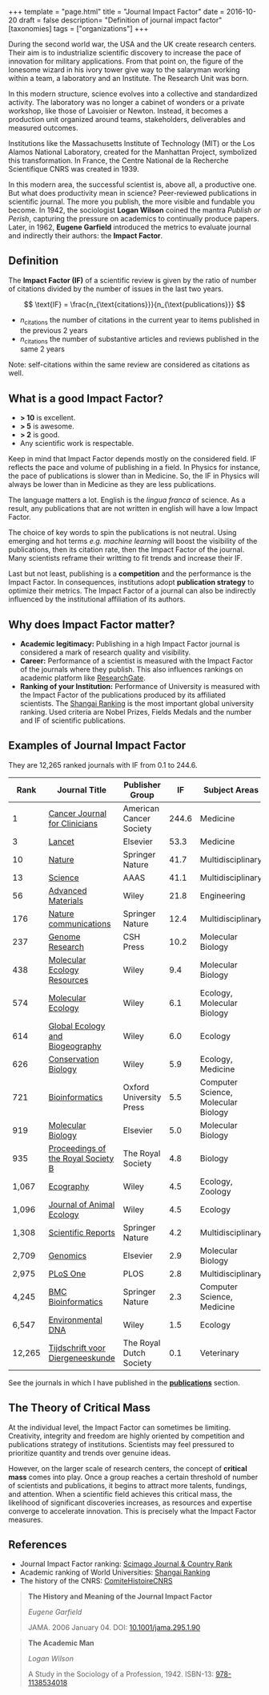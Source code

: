 +++
template = "page.html"
title = "Journal Impact Factor"
date =  2016-10-20
draft = false
description= "Definition of journal impact factor"
[taxonomies]
tags = ["organizations"]
+++

During the second world war, the USA and the UK create research centers. Their aim is to industrialize scientific discovery to increase the pace of innovation for military applications. From that point on, the figure of the lonesome wizard in his ivory tower give way to the salaryman working within a team, a laboratory and an Institute. The Research Unit was born.

In this modern structure, science evolves into a collective and standardized activity. The laboratory was no longer a cabinet of wonders or a private workshop, like those of Lavoisier or Newton. Instead, it becomes a production unit organized around teams, stakeholders, deliverables and measured outcomes.

Institutions like the Massachusetts Institute of Technology (MIT) or the Los Alamos National Laboratory, created for the Manhattan Project, symbolized this transformation. In France, the Centre National de la Recherche Scientifique CNRS was created in 1939.

In this modern area, the successful scientist is, above all, a productive one. But what does productivity mean in science? Peer-reviewed publications in scientific journal. The more you publish, the more visible and fundable you become. In 1942, the sociologist **Logan Wilson** coined the mantra *Publish or Perish*, capturing the pressure on academics to continually produce papers. Later, in 1962, **Eugene Garfield** introduced the metrics to evaluate journal and indirectly their authors: the **Impact Factor**.
<!-- more -->

## Definition

The **Impact Factor (IF)** of a scientific review is given by the ratio of number of citations divided by the number of issues in the last two years.

$$
\text{IF} = \frac{n_{\text{citations}}}{n_{\text{publications}}}
$$

* $n_{\text{citations}}$ the number of citations in the current year to items published in the previous 2 years
* $n_{\text{citations}}$ the number of substantive articles and reviews published in the same 2 years

Note: self-citations within the same review are considered as citations as well.

## What is a good Impact Factor?

* **> 10** is excellent.
* **> 5** is awesome.
* **> 2** is good.
* Any scientific work is respectable.
 
Keep in mind that Impact Factor depends mostly on the considered field. IF reflects the pace and volume of publishing in a field. In Physics for instance, the pace of publications is slower than in Medicine. So, the IF in Physics will always be lower than in Medicine as they are less publications.

The language matters a lot. English is the *lingua franca* of science. As a result, any publications that are not written in english will have a low Impact Factor.

The choice of key words to spin the publications is not neutral. Using emerging and hot terms *e.g.* *machine learning* will boost the visibility of the publications, then its citation rate, then the Impact Factor of the journal. Many scientists reframe their writting to fit trends and increase their IF.

Last but not least, publishing is a **competition** and the performance is the Impact Factor. In consequences, institutions adopt **publication strategy** to optimize their metrics. The Impact Factor of a journal can also be indirectly influenced by the institutional affiliation of its authors.

## Why does Impact Factor matter?

* **Academic legitimacy:** Publishing in a high Impact Factor journal is considered a mark of research quality and visibility.
* **Career:** Performance of a scientist is measured with the Impact Factor of the journals where they publish. This also influences rankings on academic platform like [ResearchGate](https://www.researchgate.net/).
* **Ranking of your Institution:** Performance of University is measured with the Impact Factor of the publications produced by its affiliated scientists. The [Shangai Ranking](http://www.shanghairanking.com/) is the most important global university ranking. Used criteria are Nobel Prizes, Fields Medals and the number and IF of scientific publications.


## Examples of Journal Impact Factor

They are 12,265 ranked journals with IF from 0.1 to 244.6.

| Rank | Journal Title | Publisher Group | IF | Subject Areas |
| --- | --- | --- | --- | --- | 
| 1 | [Cancer Journal for Clinicians](https://acsjournals.onlinelibrary.wiley.com) |  American Cancer Society | 244.6 | Medicine |
| 3 | [Lancet](https://www.thelancet.com) | Elsevier  | 53.3 | Medicine |
| 10 | [Nature](https://www.nature.com) | Springer Nature | 41.7 | Multidisciplinary |
| 13 | [Science](https://www.science.org) | AAAS | 41.1 | Multidisciplinary |
| 56 | [Advanced Materials](https://advanced.onlinelibrary.wiley.com/journal/15214095) | Wiley | 21.8 | Engineering |
| 176 | [Nature communications](https://www.nature.com/ncomms) | Springer Nature | 12.4 | Multidisciplinary |
| 237 | [Genome Research](https://genome.cshlp.org/) | CSH Press | 10.2 | Molecular Biology |
| 438 | [Molecular Ecology Resources](https://onlinelibrary.wiley.com/journal/17550998) | Wiley | 9.4 | Molecular Biology | 
| 574 | [Molecular Ecology](https://onlinelibrary.wiley.com/loi/1365294x) | Wiley | 6.1 | Ecology, Molecular Biology |
| 614 | [Global Ecology and Biogeography](https://onlinelibrary.wiley.com/journal/14668238) | Wiley | 6.0 | Ecology |
| 626 | [Conservation Biology](https://www.jstor.org/journal/consbiol) | Wiley | 5.9 | Ecology, Medicine | 
| 721 | [Bioinformatics](http://bioinformatics.oxfordjournals.org) | Oxford University Press | 5.5 | Computer Science, Molecular Biology |
| 919 | [Molecular Biology](https://www.sciencedirect.com/journal/journal-of-molecular-biology) | Elsevier | 5.0 | Molecular Biology |
| 935 | [Proceedings of the Royal Society B](https://royalsocietypublishing.org/journal/rspb) | The Royal Society | 4.8 | Biology |
| 1,067 | [Ecography](https://nsojournals.onlinelibrary.wiley.com/journal/16000587) | Wiley | 4.5 | Ecology, Zoology |
| 1,096 | [Journal of Animal Ecology](https://besjournals.onlinelibrary.wiley.com/journal/13652656) | Wiley | 4.5 | Ecology |
| 1,308 | [Scientific Reports](https://www.nature.com/srep/) | Springer Nature | 4.2 | Multidisciplinary |
| 2,709 | [Genomics](https://www.sciencedirect.com/journal/genomics) | Elsevier |  2.9 | Molecular Biology |
| 2,975 | [PLoS One](https://journals.plos.org/plosone) | PLOS | 2.8 | Multidisciplinary |
| 4,245 | [BMC Bioinformatics](https://bmcbioinformatics.biomedcentral.com/) | Springer Nature | 2.3 | Computer Science, Medicine |
| 6,547 | [Environmental DNA](https://onlinelibrary.wiley.com/journal/26374943) | Wiley | 1.5 | Ecology |
| 12,265 | [Tijdschrift voor Diergeneeskunde](https://www.knmvd.nl/tijdschrift-voor-diergeneeskunde) | The Royal Dutch Society  | 0.1 | Veterinary |

See the journals in which I have published in the **[publications](/publications/)** section.

## The Theory of Critical Mass

At the individual level, the Impact Factor can sometimes be limiting. Creativity, integrity and freedom are highly oriented by competition and  publications strategy of institutions. Scientists may feel pressured to prioritize quantity and trends over genuine ideas.

However, on the larger scale of research centers, the concept of **critical mass** comes into play. Once a group reaches a certain threshold of number of scientists and publications, it begins to attract more talents, fundings, and attention. When a scientific field achieves this critical mass, the likelihood of significant discoveries increases, as resources and expertise converge to accelerate innovation. This is precisely what the Impact Factor measures.


## References

* Journal Impact Factor ranking: [Scimago Journal & Country Rank](https://www.scimagojr.com)
* Academic ranking of World Universities: [Shangai Ranking](https://www.shanghairanking.com)
* The history of the CNRS: [ComiteHistoireCNRS](https://eman-archives.org/ComiteHistoireCNRS/chronologie-du-cnrs)

> **The History and Meaning of the Journal Impact Factor**
>
> *Eugene Garfield*
>
> JAMA. 2006 January 04. DOI: [10.1001/jama.295.1.90](https://doi.org/10.1001/jama.295.1.90)

> **The Academic Man**
>
> *Logan Wilson*
>
> A Study in the Sociology of a Profession, 1942. ISBN-13: [978-1138534018](https://openlibrary.org/isbn/978-1138534018)
